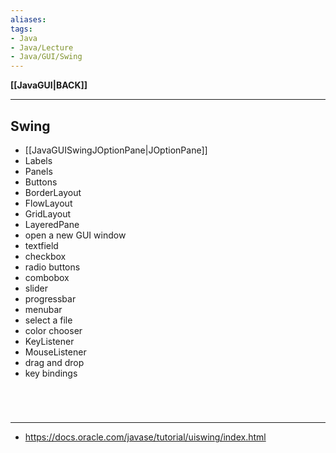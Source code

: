 ```yaml
---
aliases:
tags:
- Java
- Java/Lecture
- Java/GUI/Swing
---
```

**[[JavaGUI|BACK]]**

---
## Swing
- [[JavaGUISwingJOptionPane|JOptionPane]]
- Labels
- Panels
- Buttons
- BorderLayout
- FlowLayout
- GridLayout
- LayeredPane
- open a new GUI window
- textfield
- checkbox
- radio buttons
- combobox
- slider
- progressbar
- menubar
- select a file
- color chooser
- KeyListener
- MouseListener
- drag and drop
- key bindings

<br>

# 
---
- https://docs.oracle.com/javase/tutorial/uiswing/index.html